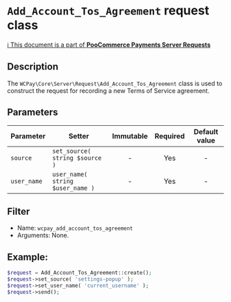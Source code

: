 # `Add_Account_Tos_Agreement` request class

[ℹ️ This document is a part of __PooCommerce Payments Server Requests__](../README.md)

## Description

The `WCPay\Core\Server\Request\Add_Account_Tos_Agreement` class is used to construct the request for recording a new Terms of Service agreement.

## Parameters

| Parameter     | Setter                                   | Immutable | Required | Default value |
|---------------|------------------------------------------|:---------:|:--------:|:-------------:|
| `source`      | `set_source( string $source )`           |     -     |   Yes    |       -       |
| `user_name`   | `user_name( string $user_name )`         |     -     |   Yes    |       -       |

## Filter

- Name: `wcpay_add_account_tos_agreement`
- Arguments: None.

## Example:

```php
$request = Add_Account_Tos_Agreement::create();
$request->set_source( 'settings-popup' );
$request->set_user_name( 'current_username' );
$request->send();
```

